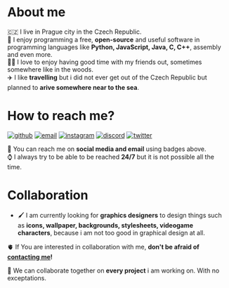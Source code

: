 # About me
🇨🇿 I live in Prague city in the Czech Republic.  
👀 I enjoy programming a free, **open-source** and useful software in programming languages like **Python, JavaScript, Java, C, C++**, assembly and even more.  
🚶‍♂️ I love to enjoy having good time with my friends out, sometimes somewhere like in the woods.  
✈️ I like **travelling** but i did not ever get out of the Czech Republic but planned to **arive somewhere near to the sea**.

# How to reach me?
[![github](https://img.shields.io/badge/GitHub-000000?style=for-the-badge&logo=GitHub&logoColor=white)](https://github.com/COOKIE-1816)
[![email](https://img.shields.io/badge/Email-ff0000?style=for-the-badge&logo=Gmail&logoColor=white)](mailto:1816.cookie1816@gmail.com)
[![instagram](https://img.shields.io/badge/Instagram-8a3ab9?style=for-the-badge&logo=Instagram&logoColor=white)](https://www.instagram.com/cookie_1816_/)
[![discord](https://img.shields.io/badge/Discord-7289d9?style=for-the-badge&logo=Discord&logoColor=white)](https://discord.gg/user/COOKIE#1816)
[![twitter](https://img.shields.io/badge/Twitter-1da1f2?style=for-the-badge&logo=Twitter&logoColor=white)](https://www.instagram.com/cookie_1816_/)

📎 You can reach me on **social media and email** using badges above.  
⌚ I always try to be able to be reached **24/7** but it is not possible all the time.

<!---
- 👋 Hi, I’m @COOKIE-1816
- 👀 I’m interested in js, python, C, C++, C#, java, bash
- 🌱 I’m currently learning R and Go
- 💞️ I’m looking to collaborate on workspaces
- 📫 How to reach me: On email 1816cookie.1816@gmail.com or on discord, COOKIE#1816
I am now working on JavaScript framework, workspaces, Python AI bot and on my discord.js bot
COOKIE-1816/COOKIE-1816 is a ✨ special ✨ repository because its `README.md` (this file) appears on your GitHub profile.
You can click the Preview link to take a look at your changes.
--->

# Collaboration
- 🖌️ I am currently looking for **graphics designers** to design things such as **icons, wallpaper, backgrounds, stylesheets, videogame characters**, because i am not too good in graphical design at all.

🫀 If You are interested in collaboration with me, **don't be afraid of [contacting me](https://github.com/COOKIE-1816/COOKIE-1816/edit/main/README.md#how-to-reach-me)!**  

📂 We can collaborate together on **every project** i am working on. With no exceptations.
